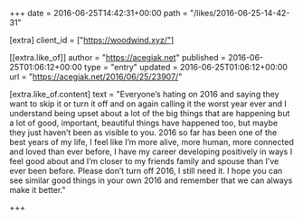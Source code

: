 +++
date = 2016-06-25T14:42:31+00:00
path = "/likes/2016-06-25-14-42-31"

[extra]
client_id = ["https://woodwind.xyz/"]

[[extra.like_of]]
author = "https://acegiak.net"
published = 2016-06-25T01:06:12+00:00
type = "entry"
updated = 2016-06-25T01:06:12+00:00
url = "https://acegiak.net/2016/06/25/23907/"

[extra.like_of.content]
text = "Everyone’s hating on 2016 and saying they want to skip it or turn it off and on again calling it the worst year ever and I understand being upset about a lot of the big things that are happening but a lot of good, important, beautiful things have happened too, but maybe they just haven’t been as visible to you. 2016 so far has been one of the best years of my life, I feel like I’m more alive, more human, more connected and loved than ever before, I have my career developing positively in ways I feel good about and I’m closer to my friends family and spouse than I’ve ever been before. Please don’t turn off 2016, I still need it. I hope you can see similar good things in your own 2016 and remember that we can always make it better."

+++

